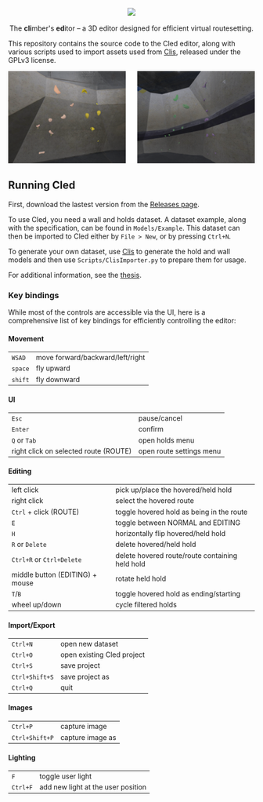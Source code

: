 <p align="center" width="100%">
<img width="50%" src="https://raw.githubusercontent.com/Climber-Apps/Cled/master/logo.svg">
</p>

<p align="center" width="100%">
The <strong>cli</strong>mber's <strong>ed</strong>itor – a 3D editor designed for efficient virtual routesetting.
</p>

This repository contains the source code to the Cled editor, along with various scripts used to import assets used from [Clis](https://github.com/Climber-Apps/Clis/), released under the GPLv3 license.

![Example routes captured using Cled.](captures.png)

## Running Cled
First, download the lastest version from the [Releases page](https://github.com/Climber-Apps/Cled/releases).

To use Cled, you need a wall and holds dataset.
A dataset example, along with the specification, can be found in `Models/Example`.
This dataset can then be imported to Cled either by `File > New`, or by pressing `Ctrl+N`.

To generate your own dataset, use [Clis](https://github.com/Climber-Apps/Clis/) to generate the hold and wall models and then use `Scripts/ClisImporter.py` to prepare them for usage.

For additional information, see the [thesis](https://github.com/Climber-Apps/Thesis).

### Key bindings
While most of the controls are accessible via the UI, here is a comprehensive list of key bindings for efficiently controlling the editor:

#### Movement
|         |                                  |
| ---     | ---                              |
| `WSAD`  | move forward/backward/left/right |
| `space` | fly upward                       |
| `shift` | fly downward                     |

#### UI
|                                        |                          |
| ---                                    | ---                      |
| `Esc`                                  | pause/cancel             |
| `Enter`                                | confirm                  |
| `Q` or `Tab`                           | open holds menu          |
| right click on selected route (ROUTE)  | open route settings menu |

#### Editing
|                                 |                                                 |
| ---                             | ---                                             |
| left click                      | pick up/place the hovered/held hold             |
| right click                     | select the hovered route                        |
| `Ctrl` + click (ROUTE)          | toggle hovered hold as being in the route       |
| `E`                             | toggle between NORMAL and EDITING               |
| `H`                             | horizontally flip hovered/held hold             |
| `R` or `Delete`                 | delete hovered/held hold                        |
| `Ctrl+R` or `Ctrl+Delete`       | delete hovered route/route containing held hold |
| middle button (EDITING) + mouse | rotate held hold                                |
| `T`/`B`                         | toggle hovered hold as ending/starting          |
| wheel up/down                   | cycle filtered holds                            |

#### Import/Export
|                |                            |
| ---            | ---                        |
| `Ctrl+N`       | open new dataset           |
| `Ctrl+O`       | open existing Cled project |
| `Ctrl+S`       | save project               |
| `Ctrl+Shift+S` | save project as            |
| `Ctrl+Q`       | quit                       |

#### Images
|                |                  |
| ---            | ---              |
| `Ctrl+P`       | capture image    |
| `Ctrl+Shift+P` | capture image as |

#### Lighting
|          |                                    |
| ---      | ---                                |
| `F`      | toggle user light                  |
| `Ctrl+F` | add new light at the user position |
